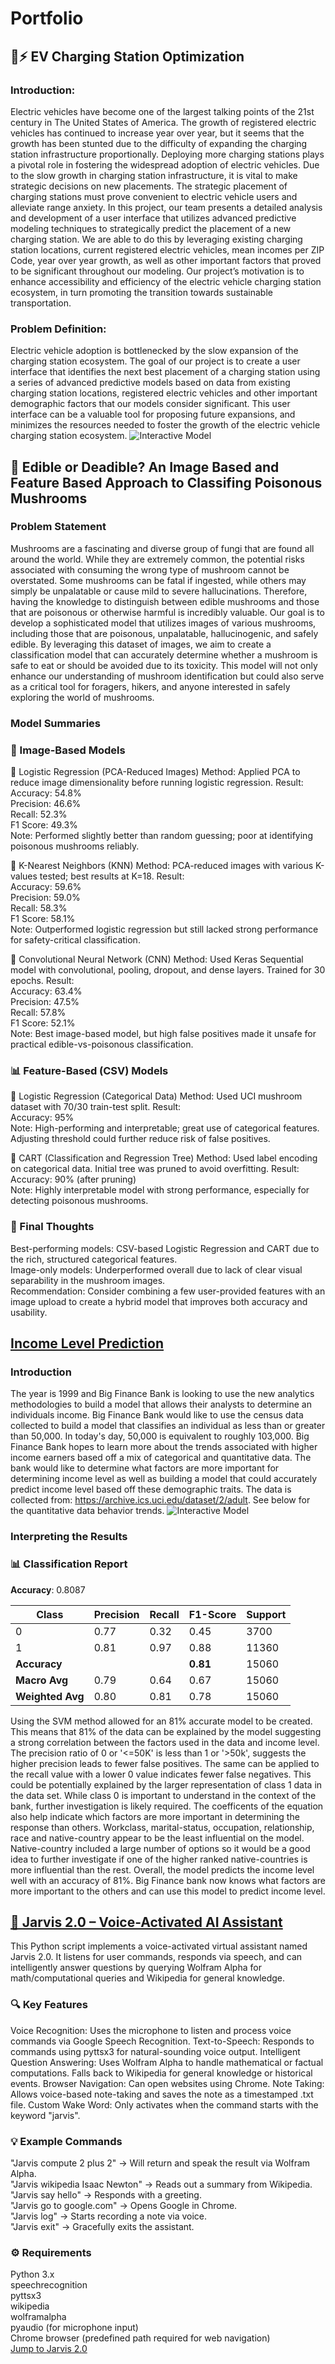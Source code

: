 # Portfolio


## 🚙⚡ EV Charging Station Optimization
### Introduction:
Electric vehicles have become one of the largest talking points of the 21st century in The United States of America. The growth of registered electric vehicles has continued to increase year over year, but it seems that the growth has been stunted due to the difficulty of expanding the charging station infrastructure proportionally. Deploying more charging stations plays a pivotal role in fostering the widespread adoption of electric vehicles. Due to the slow growth in charging station infrastructure, it is vital to make strategic decisions on new placements. The strategic placement of charging stations must prove convenient to electric vehicle users and alleviate range anxiety. In this project, our team presents a detailed analysis and development of a user interface that utilizes advanced predictive modeling techniques to strategically predict the placement of a new charging station. We are able to do this by leveraging existing charging station locations, current registered electric vehicles, mean incomes per ZIP Code, year over year growth, as well as other important factors that proved to be significant throughout our modeling. Our project’s motivation is to enhance accessibility and efficiency of the electric vehicle charging station ecosystem, in turn promoting the transition towards sustainable transportation.

### Problem Definition:
Electric vehicle adoption is bottlenecked by the slow expansion of the charging station ecosystem. The goal of our project is to create a user interface that identifies the next best placement of a charging station using a series of advanced predictive models based on data from existing charging station locations, registered electric vehicles and other important demographic factors that our models consider significant. This user interface can be a valuable tool for proposing future expansions, and minimizes the resources needed to foster the growth of the electric vehicle charging station ecosystem. 
![Interactive Model](Images/EV%20Charging%20Station%20Demo.jpg)





## 🍄 Edible or Deadible? An Image Based and Feature Based Approach to Classifing Poisonous Mushrooms
### Problem Statement
Mushrooms are a fascinating and diverse group of fungi that are found all around the world. While they are extremely common, the potential risks associated with consuming the wrong type of mushroom cannot be overstated. Some mushrooms can be fatal if ingested, while others may simply be unpalatable or cause mild to severe hallucinations. Therefore, having the knowledge to distinguish between edible mushrooms and those that are poisonous or otherwise harmful is incredibly valuable.
Our goal is to develop a sophisticated model that utilizes images of various mushrooms, including those that are poisonous, unpalatable, hallucinogenic, and safely edible. By leveraging this dataset of images, we aim to create a classification model that can accurately determine whether a mushroom is safe to eat or should be avoided due to its toxicity. This model will not only enhance our understanding of mushroom identification but could also serve as a critical tool for foragers, hikers, and anyone interested in safely exploring the world of mushrooms.

### Model Summaries
### 📸 Image-Based Models
🔹 Logistic Regression (PCA-Reduced Images)
Method: Applied PCA to reduce image dimensionality before running logistic regression.
Result:  
Accuracy: 54.8%  
Precision: 46.6%  
Recall: 52.3%  
F1 Score: 49.3%  
Note: Performed slightly better than random guessing; poor at identifying poisonous mushrooms reliably.

🔹 K-Nearest Neighbors (KNN)
Method: PCA-reduced images with various K-values tested; best results at K=18.
Result:  
Accuracy: 59.6%  
Precision: 59.0%  
Recall: 58.3%  
F1 Score: 58.1%  
Note: Outperformed logistic regression but still lacked strong performance for safety-critical classification.

🔹 Convolutional Neural Network (CNN)
Method: Used Keras Sequential model with convolutional, pooling, dropout, and dense layers. Trained for 30 epochs.
Result:  
Accuracy: 63.4%  
Precision: 47.5%  
Recall: 57.8%  
F1 Score: 52.1%  
Note: Best image-based model, but high false positives made it unsafe for practical edible-vs-poisonous classification.

### 📊 Feature-Based (CSV) Models
🔹 Logistic Regression (Categorical Data)
Method: Used UCI mushroom dataset with 70/30 train-test split.
Result:  
Accuracy: 95%  
Note: High-performing and interpretable; great use of categorical features. Adjusting threshold could further reduce risk of false positives.

🔹 CART (Classification and Regression Tree)
Method: Used label encoding on categorical data. Initial tree was pruned to avoid overfitting.
Result:  
Accuracy: 90% (after pruning)  
Note: Highly interpretable model with strong performance, especially for detecting poisonous mushrooms.

### 🏁 Final Thoughts
Best-performing models: CSV-based Logistic Regression and CART due to the rich, structured categorical features.  
Image-only models: Underperformed overall due to lack of clear visual separability in the mushroom images.  
Recommendation: Consider combining a few user-provided features with an image upload to create a hybrid model that improves both accuracy and usability.







## [Income Level Prediction](https://github.gatech.edu/triordan6/Portfolio/blob/main/income_level_prediction.ipynb)

### Introduction
The year is 1999 and Big Finance Bank is looking to use the new analytics methodologies to build a model that allows their analysts to determine an individuals income. Big Finance Bank would like to use the census data collected to build a model that classifies an individual as less than or greater than 50,000. In today's day, 50,000 is equivalent to roughly 103,000. Big Finance Bank hopes to learn more about the trends associated with higher income earners based off a mix of categorical and quantitative data. The bank would like to determine what factors are more important for determining income level as well as building a model that could accurately predict income level based off these demographic traits. The data is collected from: https://archive.ics.uci.edu/dataset/2/adult. See below for the quantitative data behavior trends.
![Interactive Model](Images/Income_data_behavior.png)  

### Interpreting the Results
### 📊 Classification Report

**Accuracy**: 0.8087

| Class | Precision | Recall | F1-Score | Support |
|-------|-----------|--------|----------|---------|
| 0     | 0.77      | 0.32   | 0.45     | 3700    |
| 1     | 0.81      | 0.97   | 0.88     | 11360   |
| **Accuracy** |       |        | **0.81** | 15060   |
| **Macro Avg** | 0.79 | 0.64   | 0.67     | 15060   |
| **Weighted Avg** | 0.80 | 0.81 | 0.78     | 15060   |

Using the SVM method allowed for an 81% accurate model to be created. This means that 81% of the data can be explained by the model suggesting a strong correlation between the factors used in the data and income level. The precision ratio of 0 or '<=50K' is less than 1 or '>50k', suggests the higher precision leads to fewer false positives. The same can be applied to the recall value with a lower 0 value indicates fewer false negatives. This could be potentially explained by the larger representation of class 1 data in the data set. While class 0 is important to understand in the context of the bank, further investigation is likely required. The coefficents of the equation also help indicate which factors are more important in determining the response than others. Workclass, marital-status, occupation, relationship, race and native-country appear to be the least influential on the model. Native-country included a large number of options so it would be a good idea to further investigate if one of the higher ranked native-countries is more influential than the rest. Overall, the model predicts the income level well with an accuracy of 81%. Big Finance bank now knows what factors are more important to the others and can use this model to predict income level.



## [🧠 Jarvis 2.0 – Voice-Activated AI Assistant](https://github.gatech.edu/triordan6/Portfolio/blob/main/speech_recognition.py)

This Python script implements a voice-activated virtual assistant named Jarvis 2.0. It listens for user commands, responds via speech, and can intelligently answer questions by querying Wolfram Alpha for math/computational queries and Wikipedia for general knowledge.

### 🔍 Key Features
Voice Recognition: Uses the microphone to listen and process voice commands via Google Speech Recognition.
Text-to-Speech: Responds to commands using pyttsx3 for natural-sounding voice output.
Intelligent Question Answering:
Uses Wolfram Alpha to handle mathematical or factual computations.
Falls back to Wikipedia for general knowledge or historical events.
Browser Navigation: Can open websites using Chrome.
Note Taking: Allows voice-based note-taking and saves the note as a timestamped .txt file.
Custom Wake Word: Only activates when the command starts with the keyword "jarvis".

### 💡 Example Commands
"Jarvis compute 2 plus 2" → Will return and speak the result via Wolfram Alpha.  
"Jarvis wikipedia Isaac Newton" → Reads out a summary from Wikipedia.  
"Jarvis say hello" → Responds with a greeting.  
"Jarvis go to google.com" → Opens Google in Chrome.  
"Jarvis log" → Starts recording a note via voice.  
"Jarvis exit" → Gracefully exits the assistant.  

### ⚙️ Requirements
Python 3.x  
speechrecognition  
pyttsx3  
wikipedia  
wolframalpha  
pyaudio (for microphone input)  
Chrome browser (predefined path required for web navigation)  
<a href="" target="_blank">Jump to Jarvis 2.0</a>
